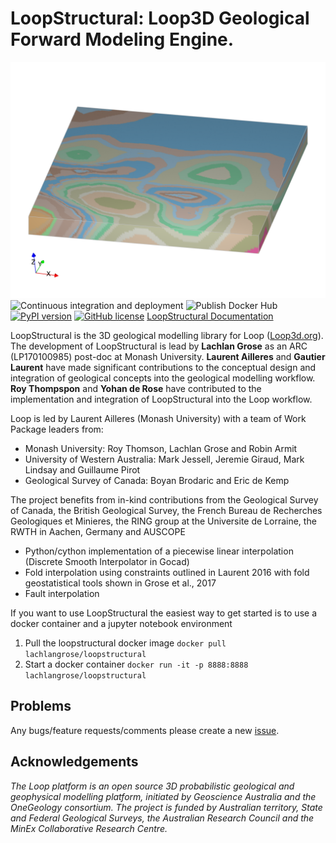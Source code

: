 # LoopStructural: Loop3D Geological Forward Modeling Engine.
![3D model of Hamersley created using loopstructural](docs/source/images/image823.png)
![Continuous integration and deployment](https://github.com/Loop3D/LoopStructural/workflows/Continuous%20integration%20and%20deployment/badge.svg)
![Publish Docker Hub](https://github.com/Loop3D/LoopStructural/workflows/Publish%20Docker%20Hub/badge.svg)
[![PyPI version](https://badge.fury.io/py/LoopStructural.svg)](https://badge.fury.io/py/LoopStructural)
[![GitHub license](https://img.shields.io/github/license/Naereen/StrapDown.js.svg)](https://github.com/Loop3D/LoopStructural/blob/master/LICENSE)
[LoopStructural Documentation](https://loop3d.github.io/LoopStructural/)

LoopStructural is the 3D geological modelling library for Loop ([Loop3d.org](https://loop3d.org/)). The development of LoopStructural is lead by **Lachlan Grose** as an ARC (LP170100985) post-doc at Monash University. **Laurent Ailleres** and **Gautier Laurent** have made significant contributions to the conceptual design and integration of geological concepts into the geological modelling workflow. **Roy Thompspon** and **Yohan de Rose** have contributed to the implementation and integration of LoopStructural into the Loop workflow. 

Loop is led by Laurent Ailleres (Monash University) with a team of Work Package leaders from:
* Monash University: Roy Thomson, Lachlan Grose and Robin Armit
* University of Western Australia: Mark Jessell, Jeremie Giraud, Mark Lindsay and Guillaume Pirot
* Geological Survey of Canada: Boyan Brodaric and Eric de Kemp

The project benefits from in-kind contributions from the Geological Survey of Canada, the British Geological Survey, the French Bureau de Recherches Geologiques et Minieres, the RING group at the Universite de Lorraine, the RWTH in Aachen, Germany and AUSCOPE

* Python/cython implementation of a piecewise linear interpolation (Discrete Smooth Interpolator in Gocad) 
* Fold interpolation using constraints outlined in Laurent 2016 with fold geostatistical tools shown in Grose et al., 2017
* Fault interpolation 

If you want to use LoopStructural the easiest way to get started is to use a docker container and a jupyter notebook environment

1. Pull the loopstructural docker image `docker pull lachlangrose/loopstructural`
2. Start a docker container `docker run -it -p 8888:8888 lachlangrose/loopstructural`


## Problems
Any bugs/feature requests/comments please create a new [issue](https://github.com/Loop3D/LoopStructural/issues). 

## Acknowledgements
*The Loop platform is an open source 3D probabilistic geological and geophysical modelling platform, initiated by Geoscience Australia and the OneGeology consortium. The project is funded by Australian territory, State and Federal Geological Surveys, the Australian Research Council and the MinEx Collaborative Research Centre.*
